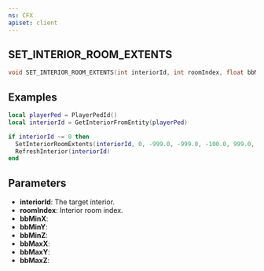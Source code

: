 ```yaml
---
ns: CFX
apiset: client
---
```

## SET_INTERIOR_ROOM_EXTENTS

```c
void SET_INTERIOR_ROOM_EXTENTS(int interiorId, int roomIndex, float bbMinX, float bbMinY, float bbMinZ, float bbMaxX, float bbMaxY, float bbMaxZ);
```

## Examples

```lua
local playerPed = PlayerPedId()
local interiorId = GetInteriorFromEntity(playerPed)

if interiorId ~= 0 then
  SetInteriorRoomExtents(interiorId, 0, -999.0, -999.0, -100.0, 999.0, 999.0, 100.0) -- 0 is a limbo usually
  RefreshInterior(interiorId)
end
```

## Parameters
* **interiorId**: The target interior.
* **roomIndex**: Interior room index.
* **bbMinX**:
* **bbMinY**:
* **bbMinZ**:
* **bbMaxX**:
* **bbMaxY**:
* **bbMaxZ**:
